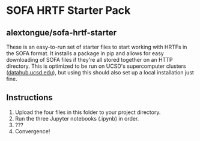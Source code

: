 # SOFA HRTF Starter Pack
## alextongue/sofa-hrtf-starter

These is an easy-to-run set of starter files to start working with HRTFs in the SOFA format. It installs a package in pip and allows for easy downloading of SOFA files if they're all stored together on an HTTP directory. This is optimized to be run on UCSD's supercomputer clusters ([datahub.ucsd.edu](datahub.ucsd.edu)), but using this should also set up a local installation just fine.

## Instructions

1. Upload the four files in this folder to your project directory.
2. Run the three Jupyter notebooks (.ipynb) in order.
3. ???
4. Convergence!
